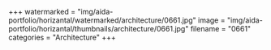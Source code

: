 +++
watermarked = "img/aida-portfolio/horizantal/watermarked/architecture/0661.jpg"
image = "img/aida-portfolio/horizantal/thumbnails/architecture/0661.jpg"
filename = "0661"
categories = "Architecture"
+++

